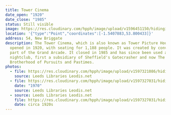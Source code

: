 ```yaml
---
title: Tower Cinema
date_open: "1920"
date_close: "1985"
status: Still visible
image: https://res.cloudinary.com/hpph/image/upload/v1596451150/hidinginplainsight/towercinema.svg
location: '{"type":"Point","coordinates":[-1.5407883,53.800433]}'
address: 54, New Briggate
description: The Tower Cinema, which is also known as Tower Picture House,
  opened in 1920, with seating for 1,188 people. It was created by converting
  part of the Grand Arcade. It closed in 1985 and has since been used a
  nightclub, first a subsidiary of Sheffield's Gatecrasher and now The
  Brotherhood of Pursuits and Pastimes.
photos:
  - file: https://res.cloudinary.com/hpph/image/upload/v1597321086/hidinginplainsight/Tower_Cinema_Leeds_Libraries_2013220_174356.jpg
    source: Leeds Libraries Leodis.net
  - file: https://res.cloudinary.com/hpph/image/upload/v1597327031/hidinginplainsight/The_Tower_20041210_20061892.jpg
    date: "1970"
    source: Leeds Libraries Leodis.net
  - source: Leeds Libraries Leodis.net
    file: https://res.cloudinary.com/hpph/image/upload/v1597327031/hidinginplainsight/The_Tower_20171011_176305.jpg
    date: circa 1920s
---
```

